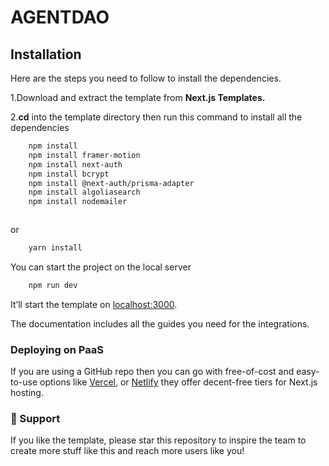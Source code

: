 # AGENTDAO

## Installation

Here are the steps you need to follow to install the dependencies.

1.Download and extract the template from **Next.js Templates.**

2.**cd** into the template directory then run this command to install all the dependencies

```bash
    npm install
    npm install framer-motion
    npm install next-auth
    npm install bcrypt
    npm install @next-auth/prisma-adapter
    npm install algoliasearch
    npm install nodemailer



```

or

```bash
    yarn install
 ```

You can start the project on the local server

```bash
    npm run dev
 ```

It’ll start the template on [localhost:3000](http://localhost:3000).

The documentation includes all the guides you need for the integrations.

### Deploying on PaaS

If you are using a GitHub repo then you can go with free-of-cost and easy-to-use options like [Vercel](https://vercel.com/), or [Netlify](https://netlify.com/) they offer decent-free tiers for Next.js hosting.

### 💜 Support

If you like the template, please star this repository to inspire the team to create more stuff like this and reach more users like you!
